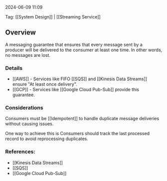 
2024-06-09 11:09

Tag: [[System Design]] | [[Streaming Service]]

## Overview

A messaging guarantee that ensures that every message sent by a producer will be delivered to the consumer at least one time. In other words, no messages are lost.


### Details
- [[AWS]] - Services like FIFO [[SQS]] and [[Kinesis Data Streams]] ensure "At least once delivery".
- [[GCP]] - Services like [[Google Cloud Pub-Sub]] provide this guarantee.


### Considerations
Consumers must be [[Idempotent]] to handle duplicate message deliveries without causing issues.

One way to achieve this is Consumers should track the last processed record to avoid reprocessing duplicates.

### References:
- [[Kinesis Data Streams]]
- [[SQS]]
- [[Google Cloud Pub-Sub]]
